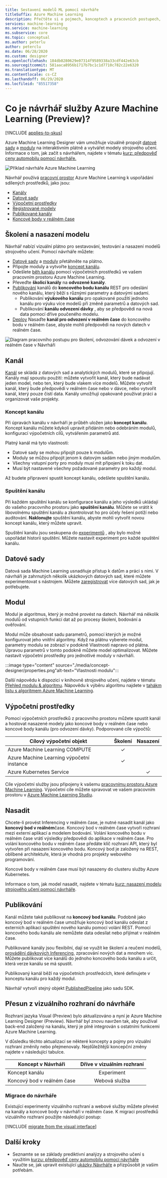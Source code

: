 ```yaml
---
title: Sestavení modelů ML pomocí návrháře
titleSuffix: Azure Machine Learning
description: Přečtěte si o pojmech, konceptech a pracovních postupech, které tvoří návrháře pro Azure Machine Learning.
services: machine-learning
ms.service: machine-learning
ms.subservice: core
ms.topic: conceptual
ms.author: peterlu
author: peterclu
ms.date: 06/28/2020
ms.custom: designer
ms.openlocfilehash: 184db0280629e07314f9589338a33cdf442e63cb
ms.sourcegitcommit: 581aaca8956b1717b7bc1c1d7710c782c22e6320
ms.translationtype: MT
ms.contentlocale: cs-CZ
ms.lasthandoff: 06/29/2020
ms.locfileid: "85517358"
---
```

# <a name="what-is-azure-machine-learning-designer-preview"></a>Co je návrhář služby Azure Machine Learning (Preview)? 
[!INCLUDE [applies-to-skus](../../includes/aml-applies-to-enterprise-sku.md)]

Azure Machine Learning Designer vám umožňuje vizuálně propojit [datové sady](#datasets) a [moduly](#module) na interaktivním plátně a vytvářet modely strojového učení. Informace o tom, jak začít s návrhářem, najdete v tématu [kurz: předpověď ceny automobilu pomocí návrháře.](tutorial-designer-automobile-price-train-score.md)

![Příklad návrháře Azure Machine Learning](./media/concept-designer/designer-drag-and-drop.gif)

Návrhář používá [pracovní prostor](concept-workspace.md) Azure Machine Learning k uspořádání sdílených prostředků, jako jsou:

+ [Kanály](#pipeline)
+ [Datové sady](#datasets)
+ [Výpočetní prostředky](#compute)
+ [Registrované modely](concept-azure-machine-learning-architecture.md#models)
+ [Publikované kanály](#publish)
+ [Koncové body v reálném čase](#deploy)

## <a name="model-training-and-deployment"></a>Školení a nasazení modelu

Návrhář nabízí vizuální plátno pro sestavování, testování a nasazení modelů strojového učení. Pomocí návrháře můžete:

+ [Datové sady](#datasets) a [moduly](#module) přetáhněte na plátno.
+ Připojte moduly a vytvořte [koncept kanálu](#pipeline-draft).
+ Odešlete [běh kanálu](#pipeline-run) pomocí výpočetních prostředků ve vašem pracovním prostoru Azure Machine Learning.
+ Převeďte **školicí kanály** na **odvozené kanály**.
+ [Publikování](#publish) kanálů do **koncového bodu kanálu** REST pro odeslání nového kanálu, který běží s různými parametry a datovými sadami.
    + Publikování **výukového kanálu** pro opakované použití jednoho kanálu pro výuku více modelů při změně parametrů a datových sad.
    + Publikování **kanálu odvození dávky** , aby se předpovědi na nová data pomocí dříve poučeného modelu.
+ [Deploy](#deploy) Nasaďte **kanál pro odvození v reálném čase** do koncového bodu v reálném čase, abyste mohli předpovědi na nových datech v reálném čase.

![Diagram pracovního postupu pro školení, odvozování dávek a odvození v reálném čase v Návrháři](./media/concept-designer/designer-workflow-diagram.png)

## <a name="pipeline"></a>Kanál

[Kanál](concept-azure-machine-learning-architecture.md#ml-pipelines) se skládá z datových sad a analytických modulů, které se připojují. Kanály mají spoustu použití: můžete vytvořit kanál, který bude nadávat jeden model, nebo ten, který bude vlakem více modelů. Můžete vytvořit kanál, který bude předpovědi v reálném čase nebo v dávce, nebo vytvořit kanál, který pouze čistí data. Kanály umožňují opakovaně používat práci a organizovat vaše projekty.

### <a name="pipeline-draft"></a>Koncept kanálu

Při úpravách kanálu v návrháři je průběh uložen jako **koncept kanálu**. Koncept kanálu můžete kdykoli upravit přidáním nebo odebráním modulů, konfigurací výpočetních cílů, vytvářením parametrů atd.

Platný kanál má tyto vlastnosti:

* Datové sady se mohou připojit pouze k modulům.
* Moduly se můžou připojit jenom k datovým sadám nebo jiným modulům.
* Všechny vstupní porty pro moduly musí mít připojení k toku dat.
* Musí být nastavené všechny požadované parametry pro každý modul.

Až budete připraveni spustit koncept kanálu, odešlete spuštění kanálu.

### <a name="pipeline-run"></a>Spuštění kanálu

Při každém spuštění kanálu se konfigurace kanálu a jeho výsledků ukládají do vašeho pracovního prostoru jako **spuštění kanálu**. Můžete se vrátit k libovolnému spuštění kanálu a zkontrolovat ho pro účely řešení potíží nebo auditování. **Naklonujte** spuštění kanálu, abyste mohli vytvořit novou koncept kanálu, který můžete upravit.

Spuštění kanálu jsou seskupena do [experimentů](concept-azure-machine-learning-architecture.md#experiments) , aby bylo možné uspořádat historii spuštění. Můžete nastavit experiment pro každé spuštění kanálu. 

## <a name="datasets"></a>Datové sady

Datová sada Machine Learning usnadňuje přístup k datům a práci s nimi. V návrháři je zahrnutých několik ukázkových datových sad, které můžete experimentovat s nástrojem. Můžete [zaregistrovat](how-to-create-register-datasets.md) více datových sad, jak je potřebujete.

## <a name="module"></a>Modul

Modul je algoritmus, který je možné provést na datech. Návrhář má několik modulů od vstupních funkcí dat až po procesy školení, bodování a ověřování.

Modul může obsahovat sadu parametrů, pomocí kterých je možné konfigurovat jeho vnitřní algoritmy. Když na plátnu vyberete modul, parametry modulu se zobrazí v podokně Vlastnosti napravo od plátna. Úpravou parametrů v tomto podokně můžete model optimalizovat. Můžete nastavit výpočetní prostředky pro jednotlivé moduly v návrháři. 

:::image type="content" source="./media/concept-designer/properties.png"alt-text="Vlastnosti modulu":::


Další nápovědu k dispozici v knihovně strojového učení, najdete v tématu [Přehled modulu & algoritmu](algorithm-module-reference/module-reference.md). Nápovědu k výběru algoritmu najdete v [tahákm listu s algoritmem Azure Machine Learning](algorithm-cheat-sheet.md).

## <a name="compute-resources"></a><a name="compute"></a>Výpočetní prostředky

Pomocí výpočetních prostředků z pracovního prostoru můžete spustit kanál a hostovat nasazené modely jako koncové body v reálném čase nebo koncové body kanálu (pro odvození dávky). Podporované cíle výpočtů:

| Cílový výpočetní objekt | Školení | Nasazení |
| ---- |:----:|:----:|
| Azure Machine Learning COMPUTE | ✓ | |
| Azure Machine Learning výpočetní instance | ✓ | |
| Azure Kubernetes Service | | ✓ |

Cíle výpočetní služby jsou připojeny k vašemu [pracovnímu prostoru Azure Machine Learning](concept-workspace.md). Výpočetní cíle můžete spravovat ve vašem pracovním prostoru v [Azure Machine Learning Studiu](https://ml.azure.com).

## <a name="deploy"></a>Nasadit

Chcete-li provést Inferencing v reálném čase, je nutné nasadit kanál jako **koncový bod v reálném**čase. Koncový bod v reálném čase vytvoří rozhraní mezi externí aplikací a modelem bodování. Volání koncového bodu v reálném čase vrátí výsledky předpovědi do aplikace v reálném čase. Pro volání koncového bodu v reálném čase předáte klíč rozhraní API, který byl vytvořen při nasazení koncového bodu. Koncový bod je založený na REST, oblíbené architektuře, která je vhodná pro projekty webového programování.

Koncové body v reálném čase musí být nasazeny do clusteru služby Azure Kubernetes.

Informace o tom, jak model nasadit, najdete v tématu [kurz: nasazení modelu strojového učení pomocí návrháře](tutorial-designer-automobile-price-deploy.md).

## <a name="publish"></a>Publikování

Kanál můžete také publikovat na **koncový bod kanálu**. Podobně jako koncový bod v reálném čase umožňuje koncový bod kanálu odeslat z externích aplikací spuštění nového kanálu pomocí volání REST. Pomocí koncového bodu kanálu ale nemůžete data odesílat nebo přijímat v reálném čase.

Publikované kanály jsou flexibilní, dají se využít ke školení a reučení modelů, [provádění dávkových Inferencing](how-to-run-batch-predictions-designer.md), zpracování nových dat a mnohem víc. Můžete publikovat více kanálů do jednoho koncového bodu kanálu a určit, která verze kanálu se má spustit.

Publikovaný kanál běží na výpočetních prostředcích, které definujete v konceptu kanálu pro každý modul.

Návrhář vytvoří stejný objekt [PublishedPipeline](https://docs.microsoft.com/python/api/azureml-pipeline-core/azureml.pipeline.core.graph.publishedpipeline?view=azure-ml-py) jako sadu SDK.


## <a name="moving-from-the-visual-interface-to-the-designer"></a>Přesun z vizuálního rozhraní do návrháře

Rozhraní jazyka Visual (Preview) bylo aktualizováno a nyní je Azure Machine Learning Designer (Preview). Návrhář byl znovu navržen tak, aby používal back-end založený na kanálu, který je plně integrován s ostatními funkcemi Azure Machine Learning. 

V důsledku těchto aktualizací se některé koncepty a pojmy pro vizuální rozhraní změnily nebo přejmenovaly. Nejdůležitější koncepční změny najdete v následující tabulce. 

| Koncept v Návrháři | Dříve v vizuálním rozhraní |
| ---- |:----:|
| Koncept kanálu | Experiment |
| Koncový bod v reálném čase | Webová služba |

### <a name="migrating-to-the-designer"></a>Migrace do návrháře

Existující experimenty vizuálního rozhraní a webové služby můžete převést na kanály a koncové body v návrháři v reálném čase. K migraci prostředků vizuálního rozhraní použijte následující postup:

[!INCLUDE [migrate from the visual interface](../../includes/aml-vi-designer-migration.md)]


## <a name="next-steps"></a>Další kroky

* Seznamte se se základy prediktivní analýzy a strojového učení s využitím [kurzu: předpověď ceny automobilu pomocí návrháře](tutorial-designer-automobile-price-train-score.md)
* Naučte se, jak upravit existující [ukázky Návrháře](samples-designer.md) a přizpůsobit je vašim potřebám.
